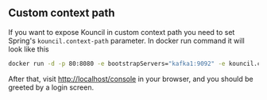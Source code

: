## Custom context path

If you want to expose Kouncil in custom context path you need to set Spring's `kouncil.context-path` parameter.
In docker run command it will look like this
```bash
docker run -d -p 80:8080 -e bootstrapServers="kafka1:9092" -e kouncil.context-path="/console" consdata/kouncil:latest
```
After that, visit [http://localhost/console](http://localhost/console) in your browser, and you should be greeted by a login screen.
